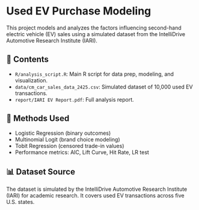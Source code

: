 # Used EV Purchase Modeling

This project models and analyzes the factors influencing second-hand electric vehicle (EV) sales using a simulated dataset from the IntelliDrive Automotive Research Institute (IARI).

## 📁 Contents

- `R/analysis_script.R`: Main R script for data prep, modeling, and visualization.
- `data/cm_car_sales_data_2425.csv`: Simulated dataset of 10,000 used EV transactions.
- `report/IARI EV Report.pdf`: Full analysis report.

## 🔧 Methods Used

- Logistic Regression (binary outcomes)
- Multinomial Logit (brand choice modeling)
- Tobit Regression (censored trade-in values)
- Performance metrics: AIC, Lift Curve, Hit Rate, LR test

## 📊 Dataset Source

The dataset is simulated by the IntelliDrive Automotive Research Institute (IARI) for academic research. It covers used EV transactions across five U.S. states.
